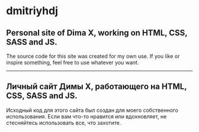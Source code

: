 # dmitriyhdj

## Personal site of Dima X, working on HTML, CSS, SASS and JS.


The source code for this site was created for my own use.
If you like or inspire something, feel free to use whatever you want.


---


## Личный сайт Димы Х, работающего на HTML, CSS, SASS and JS.


Исходный код для этого сайта был создан для моего собственного использования.
Если вам что-то нравится или вдохновляет, не стесняйтесь использовать все, что захотите. 